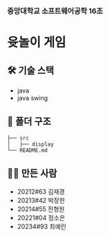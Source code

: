 ### 중앙대학교 소프트웨어공학 16조

# 윳놀이 게임 

## 🛠 기술 스택
- java
- java swing

## 📁 폴더 구조
```
├── src
│   ├── display
└── README.md
```
## 🙋‍♂️ 만든 사람
- 20212#63 김재경
- 20213#42 박장한
- 20214#55 전형원
- 20221#04 정소은
- 20234#93 최예린
